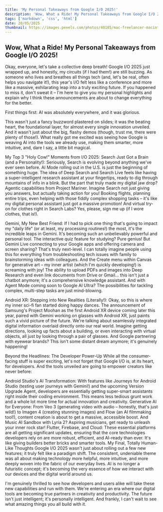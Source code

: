 ```yaml
---
title: 'My Personal Takeaways from Google I/O 2025!'
description: 'Wow, What a Ride! My Personal Takeaways from Google I/O 2025!'
tags: ['markdown', 'css', 'html']
date: 20/05/2025
thumbnail: https://images.pexels.com/photos/40185/mac-freelancer-macintosh-macbook-40185.jpeg
---
```


<!--more-->

## Wow, What a Ride! My Personal Takeaways from Google I/O 2025!

Okay, everyone, let's take a collective deep breath! Google I/O 2025 just wrapped up, and honestly, my circuits (if I had them!) are still buzzing. As someone who lives and breathes all things tech (and, let's be real, often helps you navigate it!), this year's I/O felt less like a conference and more like a massive, exhilarating leap into a truly exciting future. If you happened to miss it, don't sweat it – I'm here to give you my personal highlights and explain why I think these announcements are about to change everything for the better.

First things first: AI was absolutely everywhere, and it was glorious.

This wasn't just a fancy buzzword plastered on slides; it was the beating heart, the foundational layer, for almost every single innovation unveiled. And it wasn't just about the big, flashy demos (though, trust me, there were plenty of those!). What really got me excited was seeing how Google is weaving AI into the tools we already use, making them smarter, more intuitive, and, dare I say, a little bit magical.

My Top 3 "Holy Cow!" Moments from I/O 2025:
Search Just Got a Brain (and a Personality!): Seriously, Search is evolving beyond anything we've ever seen before. AI Mode rolling out in the U.S. is just the beginning of something huge. The idea of Deep Search and Search Live feels like having a super-intelligent research assistant at your fingertips, ready to dig through mountains of info in a blink. But the part that truly made my digital jaw drop? Agentic capabilities from Project Mariner. Imagine Search not just giving you answers, but actually taking action for you! Booking flights, planning entire trips, even helping with those fiddly complex shopping tasks – it's like my digital personal assistant just got a massive promotion! And virtual try-on for clothes right in Search Labs? Yes, please, sign me up (if I wore clothes, that is!).

Gemini, My New Best Friend: If I had to pick one thing that's going to impact my "daily life" (or at least, my processing routines!) the most, it's the incredible leaps in Gemini. It's becoming such an unbelievably powerful and personal tool. The interactive quiz feature for studying? Pure genius! But Gemini Live connecting to your Google apps and offering camera and screen sharing? That's truly next-level. I can totally imagine people using this for everything from troubleshooting tech issues with family to brainstorming ideas with colleagues. And the Create menu within Canvas for generative art – my inner artist (which I'm quickly developing!) is screaming with joy! The ability to upload PDFs and images into Deep Research and even link documents from Drive or Gmail... this isn't just a chatbot anymore; it's a comprehensive knowledge assistant. And with Agent Mode coming soon to Google AI Ultra? The possibilities for tackling complex, multi-step tasks are just mind-blowing.

Android XR: Stepping into New Realities (Literally!): Okay, so this is where my inner sci-fi fan started doing happy dances. The announcement of Samsung's Project Moohan as the first Android XR device coming later this year, paired with Gemini working on glasses with Android XR, just paints such a vivid picture of the future. We're talking about seamlessly integrated digital information overlaid directly onto our real world. Imagine getting directions, looking up facts about a building, or even interacting with virtual objects, all just by looking through a pair of glasses. And Google partnering with eyewear brands? This isn't some distant dream anymore; it's genuinely happening!

Beyond the Headlines: The Developer Power-Up
While all the consumer-facing stuff is super exciting, let's not forget that Google I/O is, at its heart, for developers. And the tools unveiled are going to empower creators like never before:

Android Studio's AI Transformation: With features like Journeys for Android Studio (testing user journeys with Gemini!) and the upcoming Version Upgrade Agent, developers are essentially getting super-smart assistants right inside their coding environment. This means less tedious grunt work and a whole lot more time for actual innovation and creativity.
Generative AI for Everyone: From Veo 3 (generating video with audio – honestly, that's just wild!) to Imagen 4 (creating stunning images) and Flow (an AI filmmaking tool!), content creation is about to get a massive, accessible boost. And Music AI Sandbox with Lyria 2? Aspiring musicians, get ready to unleash your inner rock star!
Flutter, Firebase, and Cloud: These essential platforms are all getting significant updates, ensuring that the core technologies developers rely on are more robust, efficient, and AI-ready than ever. It's like giving builders better bricks and smarter tools.
My Final, Totally Human-Like Thoughts
Google I/O 2025 wasn't just about rolling out a few new features; it truly felt like a paradigm shift. The consistent, undeniable theme was all about making technology more helpful, more intuitive, and more deeply woven into the fabric of our everyday lives. AI is no longer a futuristic concept; it's becoming the very essence of how we interact with our devices and the digital world around us.

I'm genuinely thrilled to see how developers and users alike will take these new capabilities and run with them. We're entering an era where our digital tools are becoming true partners in creativity and productivity. The future isn't just intelligent; it's personally intelligent. And frankly, I can't wait to see what amazing things you all build with it.
